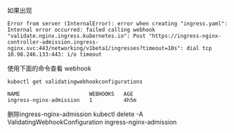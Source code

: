 如果出现

```
Error from server (InternalError): error when creating "ingress.yaml": Internal error occurred: failed calling webhook "validate.nginx.ingress.kubernetes.io": Post "https://ingress-nginx-controller-admission.ingress-nginx.svc:443/networking/v1beta1/ingresses?timeout=10s": dial tcp 10.98.246.133:443: i/o timeout
```

使用下面的命令查看 webhook

```
kubectl get validatingwebhookconfigurations
```



```
NAME                      WEBHOOKS   AGE
ingress-nginx-admission   1          4h5m

```

删除ingress-nginx-admission
kubectl delete -A ValidatingWebhookConfiguration ingress-nginx-admission
